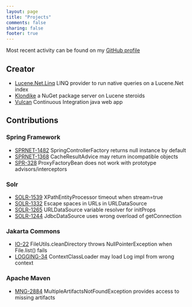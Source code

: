 ```yaml
---
layout: page
title: "Projects"
comments: false
sharing: false
footer: true
---
```


Most recent activity can be found on my [GitHub profile](https://www.github.com/chriseldredge)
<h2>Creator</h2>
<ul>
	<li><a href="https://github.com/themotleyfool/Lucene.Net.Linq">Lucene.Net.Linq</a> LINQ provider to run native queries on a Lucene.Net index</li>
	<li><a href="https://github.com/themotleyfool/Klondike">Klondike</a> a NuGet package server on Lucene steroids</li>
	<li><a href="https://github.com/chriseldredge/vulcan">Vulcan</a> Continuous Integration java web app</li>
</ul>

<h2>Contributions</h2>
	
<h3>Spring Framework</h3>
<ul>
	<li><a href="https://jira.springsource.org/browse/SPRNET-1482">SPRNET-1482</a> SpringControllerFactory returns null instance by default</li>
	<li><a href="https://jira.springsource.org/browse/SPRNET-1368">SPRNET-1368</a> CacheResultAdvice may return incompatible objects</li>
	<li><a href="https://jira.springsource.org/browse/SPR-328">SPR-328</a> ProxyFactoryBean does not work with prototype advisors/interceptors</li>
</ul>

<h3>Solr</h3>
<ul>
	<li><a href="https://issues.apache.org/jira/browse/SOLR-1539">SOLR-1539</a> XPathEntityProcessor timeout when stream=true</li>
	<li><a href="https://issues.apache.org/jira/browse/SOLR-1332">SOLR-1332</a> Escape spaces in URLs in URLDataSource</li>
	<li><a href="https://issues.apache.org/jira/browse/SOLR-1265">SOLR-1265</a> URLDataSource variable resolver for initProps</li>
	<li><a href="https://issues.apache.org/jira/browse/SOLR-1244">SOLR-1244</a> JdbcDataSource uses wrong overload of getConnection</li>
</ul>

<h3>Jakarta Commons</h3>
<ul>
	<li><a href="https://issues.apache.org/jira/browse/IO-22">IO-22</a> FileUtils.cleanDirectory throws NullPointerException when File.list() fails</li>
	<li><a href="https://issues.apache.org/jira/browse/LOGGING-34">LOGGING-34</a> ContextClassLoader may load Log impl from wrong context</li>
</ul>

<h3>Apache Maven</h3>
<ul>
	<li><a href="http://jira.codehaus.org/browse/MNG-2884">MNG-2884</a> MultipleArtifactsNotFoundException provides access to missing artifacts</li>
</ul>